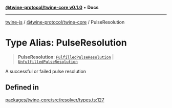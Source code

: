 [**@twine-protocol/twine-core v0.1.0**](../index.md) • **Docs**

***

[twine-js](../../../index.md) / [@twine-protocol/twine-core](../index.md) / PulseResolution

# Type Alias: PulseResolution

> **PulseResolution**: [`FulfilledPulseResolution`](FulfilledPulseResolution.md) \| [`UnfulfilledPulseResolution`](UnfulfilledPulseResolution.md)

A successful or failed pulse resolution

## Defined in

[packages/twine-core/src/resolver/types.ts:127](https://github.com/twine-protocol/twine-js/blob/3800995f9c83f4f5711bcf3062ea754a1e4448ce/packages/twine-core/src/resolver/types.ts#L127)
